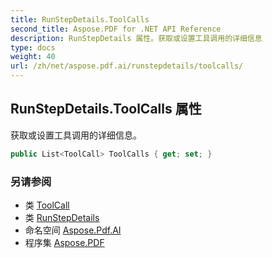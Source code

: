 ```yaml
---
title: RunStepDetails.ToolCalls
second_title: Aspose.PDF for .NET API Reference
description: RunStepDetails 属性。获取或设置工具调用的详细信息
type: docs
weight: 40
url: /zh/net/aspose.pdf.ai/runstepdetails/toolcalls/
---
```

## RunStepDetails.ToolCalls 属性

获取或设置工具调用的详细信息。

```csharp
public List<ToolCall> ToolCalls { get; set; }
```

### 另请参阅

* 类 [ToolCall](../../toolcall/)
* 类 [RunStepDetails](../)
* 命名空间 [Aspose.Pdf.AI](../../../aspose.pdf.ai/)
* 程序集 [Aspose.PDF](../../../)